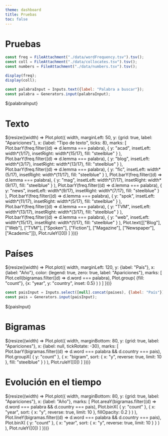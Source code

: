```yaml
---
theme: dashboard
title: Pruebas
toc: false
---
```


# Pruebas

<!-- Carga de datos -->

```js
const freq = FileAttachment("./data/wordFrequency.tsv").tsv();
const coll = FileAttachment("./data/collocates.tsv").tsv();
const numbers = FileAttachment("./data/numbers.tsv").tsv();
```


<!-- CSV -->

```js
display(freq);
display(coll);
```


<!-- Filtro -->

```js
const palabraInput = Inputs.text({label: "Palabra a buscar"});
const palabra = Generators.input(palabraInput);
```

<div class="card">
  ${palabraInput}
</div>


<!-- Frecuencia por tipo de texto -->

<div class="card"><h1>Texto</h1>
  ${resize((width) => Plot.plot({
    width,
    marginLeft: 50,
    y: {grid: true, label: "Apariciones"},
    x: {label: "Tipo de texto", ticks: 8},
    marks: [
      Plot.barY(freq.filter((d) => d.lemma === palabra),
        {
            y: "acad",
            insetLeft: width*(1/17),
            insetRight: width*(15/17),
            fill: "steelblue"
        }
      ),
      Plot.barY(freq.filter((d) => d.lemma === palabra),
        {
            y: "blog",
            insetLeft: width*(3/17),
            insetRight: width*(13/17),
            fill: "steelblue"
        }
      ),
      Plot.barY(freq.filter((d) => d.lemma === palabra),
        {
            y: "fic",
            insetLeft: width*(5/17),
            insetRight: width*(11/17),
            fill: "steelblue"
        }
      ),
      Plot.barY(freq.filter((d) => d.lemma === palabra),
        {
            y: "mag",
            insetLeft: width*(7/17),
            insetRight: width*(9/17),
            fill: "steelblue"
        }
      ),
      Plot.barY(freq.filter((d) => d.lemma === palabra),
        {
            y: "news",
            insetLeft: width*(9/17),
            insetRight: width*(7/17),
            fill: "steelblue"
        }
      ),
      Plot.barY(freq.filter((d) => d.lemma === palabra),
        {
            y: "spok",
            insetLeft: width*(11/17),
            insetRight: width*(5/17),
            fill: "steelblue"
        }
      ),
      Plot.barY(freq.filter((d) => d.lemma === palabra),
        {
            y: "TVM",
            insetLeft: width*(13/17),
            insetRight: width*(3/17),
            fill: "steelblue"
        }
      ),
      Plot.barY(freq.filter((d) => d.lemma === palabra),
        {
            y: "web",
            insetLeft: width*(15/17),
            insetRight: width*(1/17),
            fill: "steelblue"
        }
      ),
      Plot.text([["Blog"], ["Web"], ["TVM"], ["Spoken"], ["Fiction"], ["Magazine"], ["Newspaper"], ["Academic"]]),
      Plot.ruleY([0])
    ]
  }))}
</div>


<!-- Heatmap por país -->

<div class="card"><h1>Países</h1>
  ${resize((width) => Plot.plot({
    width,
    marginLeft: 120,
    y: {label: "País"},
    x: {label: "Año"},
    color: {legend: true, zero: true, label: "Apariciones"},
    marks: [
      Plot.cell(bigramas.filter((d) => d.word === palabra),
        Plot.group(
          {fill: "count"},
          {x: "year", y: "country", inset: 0.5}
        )
      )
    ]
  }))}
</div>


<!-- Selector país -->

```js
const paisInput = Inputs.select([null].concat(paises), {label: "País"});
const pais = Generators.input(paisInput);
```

<div class="card">
  ${paisInput}
</div>


<!-- Estadísticas del país -->

<div class="grid grid-cols-2">
  <div class="card">
    <h1>Bigramas</h1>
    ${resize((width) => Plot.plot({
      width,
      marginBottom: 80,
      y: {grid: true, label: "Apariciones"},
      x: {label: null, tickRotate: -30},
      marks: [
        Plot.barY(bigramas.filter((d) => d.word === palabra && d.country === pais),
          Plot.groupX(
            {
              y: "count"
            },
            {
              x: "bigram",
              sort: { x: "y", reverse: true, limit: 10 },
              fill: "steelblue"
            }
          )
        ),
        Plot.ruleY([0])
      ]
    }))}
  </div>
  <div class="card">
    <h1>Evolución en el tiempo</h1>
    ${resize((width) => Plot.plot({
      width,
      marginBottom: 80,
      y: {grid: true, label: "Apariciones"},
      x: {label: "Año"},
      marks: [
        Plot.areaY(bigramas.filter((d) => d.word === palabra && d.country === pais),
          Plot.binX(
            {
              y: "count"
            },
            {
              x: "year",
              sort: { x: "y", reverse: true, limit: 10 },
              fillOpacity: 0.2
            }
          )
        ),
        Plot.lineY(bigramas.filter((d) => d.word === palabra && d.country === pais),
          Plot.binX(
            {
              y: "count"
            },
            {
              x: "year",
              sort: { x: "y", reverse: true, limit: 10 }
            }
          )
        ),
        Plot.ruleY([0])
      ]
    }))}
  </div>
</div>